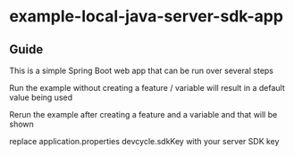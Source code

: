 # example-local-java-server-sdk-app

## Guide

This is a simple Spring Boot web app that can be run over several steps

Run the example without creating a feature / variable will result in a default value 
being used

Rerun the example after creating a feature and a variable and that will be shown 

replace application.properties devcycle.sdkKey with your server SDK key